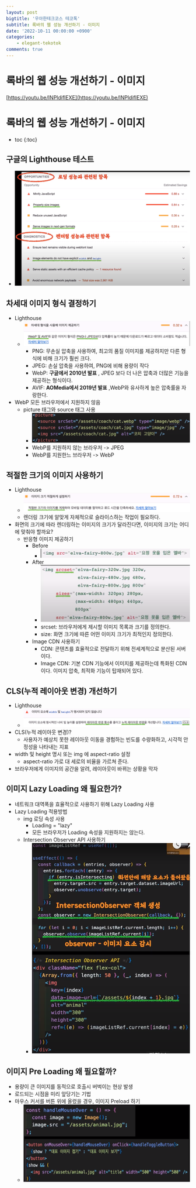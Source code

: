 ```yaml
---
layout: post
bigtitle: '우아한테크코스 테코톡'
subtitle: 록바의 웹 성능 개선하기 - 이미지
date: '2022-10-11 00:00:00 +0900'
categories:
    - elegant-tekotok
comments: true
---
```


# 록바의 웹 성능 개선하기 - 이미지
[https://youtu.be/INPldifIEXE](https://youtu.be/INPldifIEXE)

# 록바의 웹 성능 개선하기 - 이미지
* toc
{:toc}

## 구글의 Lighthouse 테스트
+ ![img.png](/assets/img/elegant-tekotok/Lighthouse.png)

## 차세대 이미지 형식 결정하기
+ Lighthouse
  + ![img.png](/assets/img/elegant-tekotok/Lighthouse2.png)
    + PNG: 무손실 압축을 사용하여, 최고의 품질 이미지를 제공하지만 다른 형식에 비해 크기가 훨씬 크다.
    + JPEG: 손실 압축을 사용하여, PNG에 비해 용량이 작다
    + WebP: __구글에서 2010년 발표__ , JPEG 보다 더 나은 압축과 더많은 기능을 제공하는 형식이다.
    + AVIF: __AOMedia에서 2019년 발표__ ,WebP와 유사하게 높은 압축률을 자랑한다.
+ WebP 모든 브라우저에서 지원하지 않음
  + picture 태그와 source 태그 사용
    + ![img.png](/assets/img/elegant-tekotok/picture.png)
    + WebP를 지원하지 않는 브라우저 -> JPEG
    + WebP를 지원한느 브라우저 -> WebP

## 적절한 크기의 이미지 사용하기 
+ Lighthouse
  + ![img.png](/assets/img/elegant-tekotok/Lighthouse3.png)
  + 렌더링 크기에 알맞게 자체적으로 슬라이스하는 작업이 필요하다. 
+ 화면의 크기에 따라 렌더링하는 이미지의 크기가 달라진다면, 이미지의 크기는 어디에 맞춰야 할까요?
  + 반응형 이미지 제공하기 
    + Before
      + ![img.png](/assets/img/elegant-tekotok/Before.png)
    + After
      + ![img.png](/assets/img/elegant-tekotok/After.png)
      + srcset: 브라우저에게 제시할 이미지 목록과 크기를 정의한다.
      + size: 화면 크기에 따른 어떤 이미지 크기가 최적인지 정의한다.
    + Image CDN 사용하기
      + CDN: 콘텐츠를 효율적으로 전달하기 위해 전세계적으로 분산된 서버이다.
      + Image CDN: 기본 CDN 기능에서 이미지를 제공하는데 특화된 CDN이다. 이미지 압축, 최적화 기능이 탑재되어 있다.

## CLS(누적 레이아웃 변경) 개선하기
+ Lighthouse
  + ![img.png](/assets/img/elegant-tekotok/Lighthouse4.png)
+ CLS(누적 레이아웃 변경)? 
  +  사용자가 예상치 못한 레이아웃 이동을 경험하는 빈도를 수량화하고, 시각적 안정성을 나타내는 지표
+ width 및 height 명시 또는 img 에 aspect-ratio 설정
  + aspect-ratio 가로 대 세로의 비율을 가르쳐 준다.
+ 브라우저에게 이미지의 공간을 알려, 레이아웃이 바뀌는 상황을 막자

## 이미지 Lazy Loading 왜 필요한가?
+ 네트워크 대역폭을 효율적으로 사용하기 위해 Lazy Loading 사용
+ Lazy Loading 적용방법
  + img 로딩 속성 사용
    + Loading = "lazy" 
    + 모든 브라우저가 Loading 속성을 지원하지는 않는다.
  + Intersection Observer API 사용하기 
    + ![img.png](/assets/img/elegant-tekotok/Observer.png)

## 이미지 Pre Loading 왜 필요할까?
+ 용량이 큰 이미지를 동적으로 호출시 버벅이는 현상 발생
+ 로드되는 시점을 미리 앞당기는 기법
+ 마우스 커서를 버튼 위에 올렸을 경우, 이미지 Preload 하기
  + ![img.png](/assets/img/elegant-tekotok/Preload.png)
